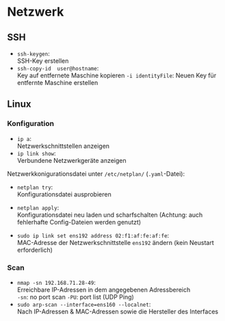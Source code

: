 # Netzwerk
## SSH
- `ssh-keygen`:  
  SSH-Key erstellen
- `ssh-copy-id  user@hostname`:  
  Key auf entfernete Maschine kopieren
  `-i identityFile`: Neuen Key für entfernte Maschine erstellen

## Linux
### Konfiguration
- `ip a`:  
  Netzwerkschnittstellen anzeigen
- `ip link show`:  
  Verbundene Netzwerkgeräte anzeigen

Netzwerkkonigurationsdatei unter `/etc/netplan/` (`.yaml`-Datei):  
- `netplan try`:  
  Konfigurationsdatei ausprobieren

- `netplan apply`:  
  Konfigurationsdatei neu laden und scharfschalten (Achtung: auch fehlerhafte Config-Dateien werden genutzt)

- `sudo ip link set ens192 address 02:f1:af:fe:af:fe`:  
  MAC-Adresse der Netzwerkschnittstelle `ens192` ändern (kein Neustart erforderlich)

### Scan
- `nmap -sn 192.168.71.28-49`:  
  Erreichbare IP-Adressen in dem angegebenen Adressbereich  
  `-sn`: no port scan
  `-PU`: port list (UDP Ping)
- `sudo arp-scan --interface=ens160 --localnet`:  
  Nach IP-Adressen & MAC-Adressen sowie die Hersteller des Interfaces